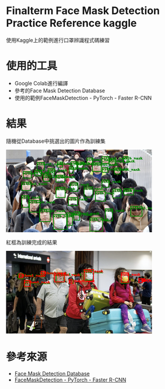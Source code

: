 # Finalterm Face Mask Detection Practice Reference kaggle  
使用Kaggle上的範例進行口罩辨識程式碼練習
# 使用的工具
- Google Colab進行編譯
- 參考的Face Mask Detection Database
- 使用的範例FaceMaskDetection - PyTorch - Faster R-CNN
# 結果
隨機從Database中挑選出的圖片作為訓練集

![Train set][1]

紅框為訓練完成的結果 

![result][2]
# 參考來源
- [Face Mask Detection Database](https://www.kaggle.com/datasets/andrewmvd/face-mask-detection)
- [FaceMaskDetection - PyTorch - Faster R-CNN](https://www.kaggle.com/code/franciscop9/facemaskdetection-pytorch-faster-r-cnn)

[1]: https://github.com/lit-cup/finalterm_facemaskdetection/blob/main/Train%20set.png
[2]: https://github.com/lit-cup/finalterm_facemaskdetection/blob/main/result.png
